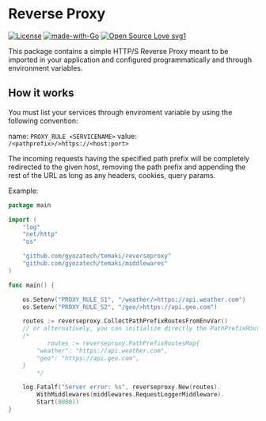 # Reverse Proxy

[![License](https://img.shields.io/badge/License-Apache%202.0-blue.svg)](https://opensource.org/licenses/Apache-2.0) 
[![made-with-Go](https://img.shields.io/badge/Made%20with-Go-1f425f.svg)](http://golang.org)
[![Open Source Love svg1](https://badges.frapsoft.com/os/v1/open-source.svg?v=103)](https://github.com/ellerbrock/open-source-badges/)

This package contains a simple HTTP/S Reverse Proxy meant to be imported in your application and configured programmatically and through environment variables.

## How it works

You must list your services through enviroment variable by using the following convention:

name: `PROXY_RULE_<SERVICENAME>`
value: `/<pathprefix>/>https://<host:port>`
  
The incoming requests having the specified path prefix will be completely redirected to the given host, removing the path prefix and appending the rest of the URL as long as any headers, cookies, query params.

Example:
```go
package main

import (
	"log"
	"net/http"
	"os"

	"github.com/gyozatech/temaki/reverseproxy"
	"github.com/gyozatech/temaki/middlewares"
)

func main() {

	os.Setenv("PROXY_RULE_S1", "/weather/>https://api.weather.com")
	os.Setenv("PROXY_RULE_S2", "/geo/>https://api.geo.com")

	routes := reverseproxy.CollectPathPrefixRoutesFromEnvVar()
	// or alternatively, you can initialize directly the PathPrefixRoutesMap: 
	/* 
           routes := reverseproxy.PathPrefixRoutesMap{
		"weather": "https://api.weather.com",
		"geo": "https://api.geo.com",
	}
        */

	log.Fatalf("Server error: %s", reverseproxy.New(routes).
		WithMiddlewares(middlewares.RequestLoggerMiddleware).
		Start(8080))
}
```
